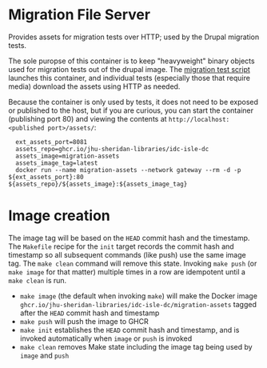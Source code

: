 # Migration File Server

Provides assets for migration tests over HTTP; used by the Drupal migration tests.

The sole puropse of this container is to keep "heavyweight" binary objects used for migration tests out of the drupal image.  The [migration test script](https://github.com/jhu-idc/idc-isle-dc/blob/development/tests/10-migration-backend-tests.sh) launches this container, and individual tests (especially those that require media) download the assets using HTTP as needed.  

Because the container is only used by tests, it does not need to be exposed or published to the host, but if you are curious, you can start the container (publishing port 80) and viewing the contents at `http://localhost:<published port>/assets/`:

```
  ext_assets_port=8081
  assets_repo=ghcr.io/jhu-sheridan-libraries/idc-isle-dc
  assets_image=migration-assets
  assets_image_tag=latest
  docker run --name migration-assets --network gateway --rm -d -p ${ext_assets_port}:80 ${assets_repo}/${assets_image}:${assets_image_tag}
```

# Image creation

The image tag will be based on the `HEAD` commit hash and the timestamp.  The `Makefile` recipe for the `init` target records the commit hash and timestamp so all subsequent commands (like push) use the same image tag.  The `make clean` command will remove this state.  Invoking `make push` (or `make image` for that matter) multiple times in a row are idempotent until a `make clean` is run.

* `make image` (the default when invoking `make`) will make the Docker image `ghcr.io/jhu-sheridan-libraries/idc-isle-dc/migration-assets` tagged after the `HEAD` commit hash and timestamp
* `make push` will push the image to GHCR
* `make init` establishes the `HEAD` commit hash and timestamp, and is invoked automatically when `image` or `push` is invoked
* `make clean` removes Make state including the image tag being used by `image` and `push`